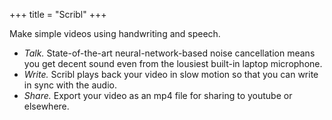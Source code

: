 +++
title = "Scribl"
+++

Make simple videos using handwriting and speech.

- *Talk.* State-of-the-art neural-network-based noise cancellation means you
  get decent sound even from the lousiest built-in laptop microphone.
- *Write.* Scribl plays back your video in slow motion so that you can write in sync with the audio.
- *Share.* Export your video as an mp4 file for sharing to youtube or elsewhere.
 
